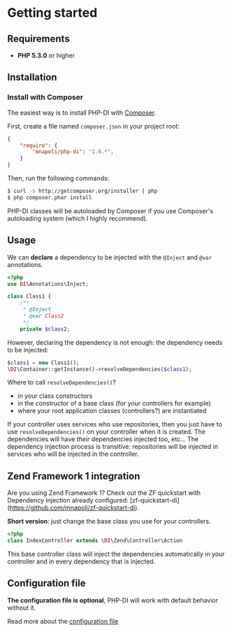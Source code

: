 # Getting started

## Requirements

* **PHP 5.3.0** or higher

## Installation

### Install with Composer

The easiest way is to install PHP-DI with [Composer](http://getcomposer.org/doc/00-intro.md).

First, create a file named `composer.json` in your project root:

```json
{
    "require": {
        "mnapoli/php-di": "1.0.*",
    }
}
```

Then, run the following commands:

```bash
$ curl -s http://getcomposer.org/installer | php
$ php composer.phar install
```

PHP-DI classes will be autoloaded by Composer if you use Composer's autoloading system (which I highly recommend).

## Usage

We can **declare** a dependency to be injected with the `@Inject` and `@var` annotations.

```php
<?php
use DI\Annotations\Inject;

class Class1 {
    /**
     * @Inject
     * @var Class2
     */
    private $class2;
```

However, declaring the dependency is not enough: the dependency needs to be injected:

```php
$class1 = new Class1();
\DI\Container::getInstance()->resolveDependencies($class1);
```

Where to call `resolveDependencies()`?

- in your class constructors
- in the constructor of a base class (for your controllers for example)
- where your root application classes (controllers?) are instantiated

If your controller uses services who use repositories, then you just have to use `resolveDependencies()` on your controller when it is
created. The dependencies will have *their* dependencies injected too, etc... The dependency injection process is transitive:
repositories will be injected in services who will be injected in the controller.

## Zend Framework 1 integration

Are you using Zend Framework 1? Check out the ZF quickstart with Dependency Injection already configured: [zf-quickstart-di]
(https://github.com/mnapoli/zf-quickstart-di).

**Short version**: just change the base class you use for your controllers.

```php
<?php
class IndexController extends \DI\Zend\Controller\Action
```

This base controller class will inject the dependencies automatically in your controller and in every dependency that is injected.

## Configuration file

**The configuration file is optional**, PHP-DI will work with default behavior without it.

Read more about the [configuration file](doc/configuration-file)
